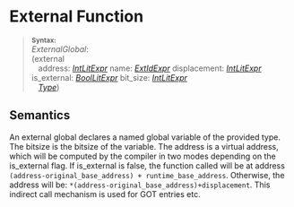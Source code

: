 # External Function

> **<sup>Syntax:<sup>**\
>_ExternalGlobal_: \
> (external \
>   &nbsp;&nbsp;  address:  [_IntLitExpr_](../expressions.md#IntLitExpr) name: [_ExtIdExpr_](../expressions.md#ExtIdExpr) displacement: [_IntLitExpr_](../expressions.md#IntLitExpr) is_external: [_BoolLitExpr_](../expressions.md#BoolLitExpr) bit_size:  [_IntLitExpr_](../expressions.md#IntLitExpr)  \
>  &nbsp;&nbsp; [_Type_](../types.md))

## Semantics

An external global declares a named global variable of the provided type. The bitsize is the bitsize of the variable. The address is a virtual address, which will be computed by the compiler in two modes depending on the is_external flag. If is_external is false, the function called will be at address `(address-original_base_address) + runtime_base_address`. Otherwise, the address will be: `*(address-original_base_address)+displacement`. This indirect call mechanism is used for GOT entries etc.
